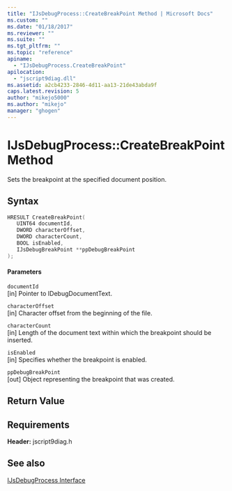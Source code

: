 ```yaml
---
title: "IJsDebugProcess::CreateBreakPoint Method | Microsoft Docs"
ms.custom: ""
ms.date: "01/18/2017"
ms.reviewer: ""
ms.suite: ""
ms.tgt_pltfrm: ""
ms.topic: "reference"
apiname: 
  - "IJsDebugProcess.CreateBreakPoint"
apilocation: 
  - "jscript9diag.dll"
ms.assetid: a2cb4233-2846-4d11-aa13-21de43abda9f
caps.latest.revision: 5
author: "mikejo5000"
ms.author: "mikejo"
manager: "ghogen"
---
```

# IJsDebugProcess::CreateBreakPoint Method
Sets the breakpoint at the specified document position.  
  
## Syntax  
  
```cpp
HRESULT CreateBreakPoint(  
   UINT64 documentId,  
   DWORD characterOffset,  
   DWORD characterCount,  
   BOOL isEnabled,  
   IJsDebugBreakPoint **ppDebugBreakPoint  
);  
```  
  
#### Parameters  
 `documentId`  
 [in] Pointer to IDebugDocumentText.  
  
 `characterOffset`  
 [in] Character offset from the beginning of the file.  
  
 `characterCount`  
 [in] Length of the document text within which the breakpoint should be inserted.  
  
 `isEnabled`  
 [in] Specifies whether the breakpoint is enabled.  
  
 `ppDebugBreakPoint`  
 [out] Object representing the breakpoint that was created.  
  
## Return Value  
  
## Requirements  
 **Header:** jscript9diag.h  
  
## See also  
 [IJsDebugProcess Interface](../../winscript/reference/ijsdebugprocess-interface.md)
